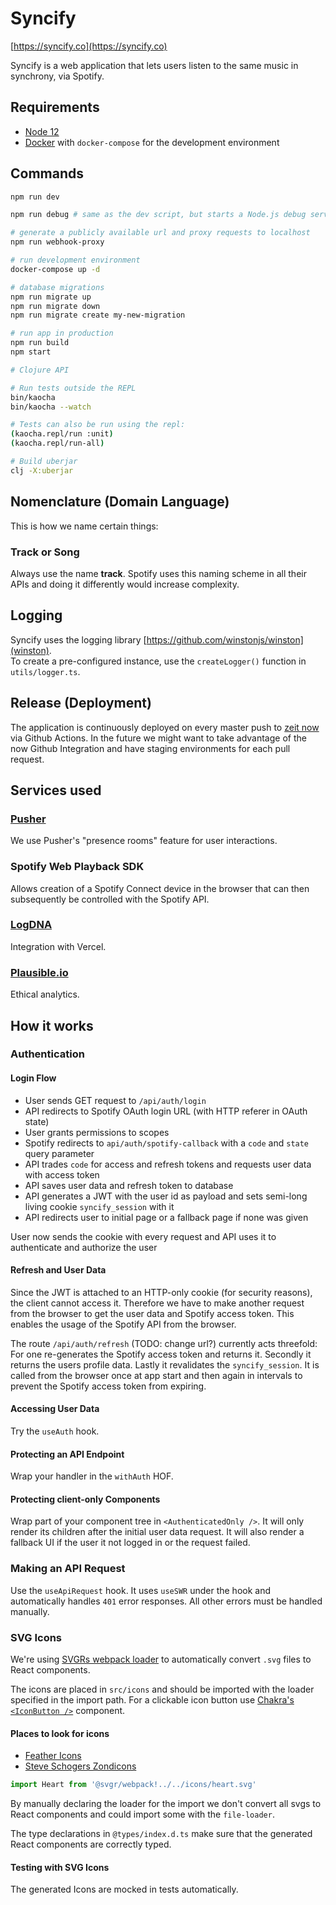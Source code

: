 # Syncify

[https://syncify.co](https://syncify.co)

Syncify is a web application that lets users listen to the same music in synchrony, via Spotify.

## Requirements

- [Node 12](https://nodejs.org/en/)
- [Docker](https://www.docker.com/) with `docker-compose` for the development environment

## Commands

```sh
npm run dev

npm run debug # same as the dev script, but starts a Node.js debug server

# generate a publicly available url and proxy requests to localhost
npm run webhook-proxy

# run development environment
docker-compose up -d

# database migrations
npm run migrate up
npm run migrate down
npm run migrate create my-new-migration

# run app in production
npm run build
npm start

# Clojure API

# Run tests outside the REPL
bin/kaocha
bin/kaocha --watch

# Tests can also be run using the repl:
(kaocha.repl/run :unit)
(kaocha.repl/run-all)

# Build uberjar
clj -X:uberjar
```

## Nomenclature (Domain Language)

This is how we name certain things:

### Track or Song

Always use the name **track**. Spotify uses this naming scheme in all their APIs and doing it differently would increase complexity.

## Logging

Syncify uses the logging library [https://github.com/winstonjs/winston](winston).  
To create a pre-configured instance, use the `createLogger()` function in `utils/logger.ts`.

## Release (Deployment)

The application is continuously deployed on every master push to [zeit now](https://zeit.co) via Github Actions.
In the future we might want to take advantage of the now Github Integration and have staging environments for each pull request.

## Services used

### [Pusher](https://pusher.com/)

We use Pusher's "presence rooms" feature for user interactions.

### Spotify Web Playback SDK

Allows creation of a Spotify Connect device in the browser that can then subsequently be controlled with the Spotify API.

### [LogDNA](https://logdna.com/)

Integration with Vercel.

### [Plausible.io](https://plausible.io/)

Ethical analytics.

## How it works

### Authentication

#### Login Flow

- User sends GET request to `/api/auth/login`
- API redirects to Spotify OAuth login URL (with HTTP referer in OAuth state)
- User grants permissions to scopes
- Spotify redirects to `api/auth/spotify-callback` with a `code` and `state` query parameter
- API trades `code` for access and refresh tokens and requests user data with access token
- API saves user data and refresh token to database
- API generates a JWT with the user id as payload and sets semi-long living cookie `syncify_session` with it
- API redirects user to initial page or a fallback page if none was given

User now sends the cookie with every request and API uses it to authenticate and authorize the user

#### Refresh and User Data

Since the JWT is attached to an HTTP-only cookie (for security reasons), the client cannot access it. Therefore we have to make another request from the browser to get the user data and Spotify access token. This enables the usage of the Spotify API from the browser.

The route `/api/auth/refresh` (TODO: change url?) currently acts threefold:
For one re-generates the Spotify access token and returns it. Secondly it returns the users profile data. Lastly it revalidates the `syncify_session`. It is called from the browser once at app start and then again in intervals to prevent the Spotify access token from expiring.

#### Accessing User Data

Try the `useAuth` hook.

#### Protecting an API Endpoint

Wrap your handler in the `withAuth` HOF.

#### Protecting client-only Components

Wrap part of your component tree in `<AuthenticatedOnly />`. It will only render its children after the initial user data request. It will also render a fallback UI if the user it not logged in or the request failed.

### Making an API Request

Use the `useApiRequest` hook. It uses `useSWR` under the hook and automatically handles `401` error responses. All other errors must be handled manually.

### SVG Icons

We're using [SVGRs webpack loader](https://react-svgr.com/docs/webpack/) to automatically convert `.svg` files to React components.

The icons are placed in `src/icons` and should be imported with the loader specified in the import path. For a clickable icon button use [Chakra's `<IconButton />`](https://chakra-ui.com/docs/form/icon-button) component.

#### Places to look for icons

- [Feather Icons](https://feathericons.com/)
- [Steve Schogers Zondicons](https://www.zondicons.com/icons.html)

```ts
import Heart from '@svgr/webpack!../../icons/heart.svg'
```

By manually declaring the loader for the import we don't convert all svgs to React components and could import some with the `file-loader`.

The type declarations in `@types/index.d.ts` make sure that the generated React components are correctly typed.

#### Testing with SVG Icons

The generated Icons are mocked in tests automatically.
